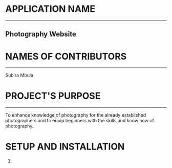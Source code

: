 # APPLICATION NAME
---
## Photography Website
# NAMES OF CONTRIBUTORS
---
Subira Mbula
# PROJECT'S PURPOSE
---
To enhance knowledge of photography for the already established photographers and to equip beginners with the skills and know how of photography.

# SETUP AND INSTALLATION
1. 